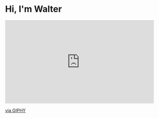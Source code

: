 # Hi, I'm Walter
<div id="header" aling="center">
  <img src""https://giphy.com/embed/26tn33aiTi1jkl6H6"  width="480"/>
<iframe src="https://giphy.com/embed/26tn33aiTi1jkl6H6" width="480" height="270" frameBorder="0" class="giphy-embed" allowFullScreen></iframe><p><a href="https://giphy.com/gifs/screen-monitor-closeup-26tn33aiTi1jkl6H6">via GIPHY</a></p>
</div>
